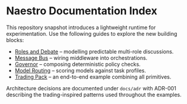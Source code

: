 # Naestro Documentation Index

This repository snapshot introduces a lightweight runtime for experimentation.
Use the following guides to explore the new building blocks:

- [Roles and Debate](patterns/roles-and-debate.md) – modelling predictable multi-role discussions.
- [Message Bus](core/message-bus.md) – wiring middleware into orchestrations.
- [Governor](governance/governor.md) – composing deterministic policy checks.
- [Model Routing](routing/model-routing.md) – scoring models against task profiles.
- [Trading Pack](packs/trading.md) – an end-to-end example combining all primitives.

Architecture decisions are documented under `docs/adr` with ADR-001 describing
the trading-inspired patterns used throughout the examples.
